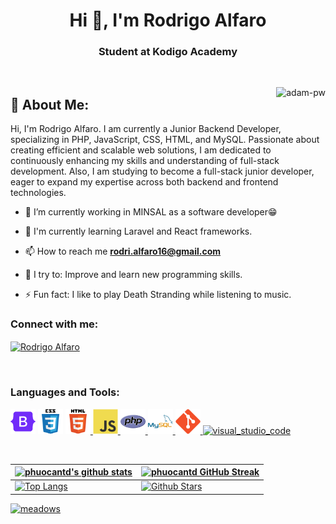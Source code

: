 <h1 align="center">Hi 👋, I'm Rodrigo Alfaro</h1>
<h3 align="center">Student at Kodigo Academy</h3>

<br>

<p><img align="right" src="https://github.com/Adam-pw/Adam-pw/blob/main/animation_500_kxa883sd.gif" alt="adam-pw" /></p> 
<h2 align="left">💫 About Me:</h2>
Hi, I'm Rodrigo Alfaro. I am currently a Junior Backend Developer, specializing in PHP, JavaScript, CSS, HTML, and MySQL. Passionate about creating efficient and scalable web solutions, I am dedicated to continuously enhancing my skills and understanding of full-stack development.
Also, I am studying to become a full-stack junior developer, eager to expand my expertise across both backend and frontend technologies.

- 🔭 I’m currently working in MINSAL as a software developer😁

- 🌱 I'm currently learning Laravel and React frameworks.

- 📫 How to reach me **rodri.alfaro16@gmail.com**

- 🧗 I try to: Improve and learn new programming skills.

- ⚡ Fun fact: I like to play Death Stranding while listening to music.
<be>

<h3 align="left">Connect with me:</h3>
<p align="left">
  <a href="https://www.linkedin.com/in/rodrigo-javier-alfaro-calder%C3%B3n-07b97530a?utm_source=share&utm_campaign=share_via&utm_content=profile&utm_medium=android_app" target="blank"><img align="center"
      src="https://raw.githubusercontent.com/rahuldkjain/github-profile-readme-generator/master/src/images/icons/Social/linked-in-alt.svg"
      alt="Rodrigo Alfaro" height="30" width="40" /></a>
</p>

<br>
<h3 align="left">Languages and Tools:</h3>
<p align="left">
    <img src="https://raw.githubusercontent.com/devicons/devicon/master/icons/bootstrap/bootstrap-plain.svg"
      alt="bootstrap" width="40" height="40" />
    <img src="https://raw.githubusercontent.com/devicons/devicon/master/icons/css3/css3-original-wordmark.svg" alt="css3"
      width="40" height="40" /> </a> <a href="https://www.w3.org/html/" target="_blank" rel="noreferrer"> 
    <img src="https://raw.githubusercontent.com/devicons/devicon/master/icons/html5/html5-original-wordmark.svg"
      alt="html5" width="40" height="40" /> 
    <img src="https://raw.githubusercontent.com/devicons/devicon/master/icons/javascript/javascript-original.svg"
      alt="javascript" width="40" height="40" />
    <img src="https://raw.githubusercontent.com/devicons/devicon/master/icons/php/php-original.svg"
      alt="php" width="40" height="40" />
    <img src="https://raw.githubusercontent.com/devicons/devicon/master/icons/mysql/mysql-original-wordmark.svg"
      alt="mysql" width="40" height="40" />
    <img src="https://raw.githubusercontent.com/devicons/devicon/master/icons/git/git-original.svg"
      alt="mysql" width="40" height="40" />
    <img src="https://upload.wikimedia.org/wikipedia/commons/thumb/9/9a/Visual_Studio_Code_1.35_icon.svg/2048px-Visual_Studio_Code_1.35_icon.svg.png" 
          alt="visual_studio_code" width="40" height="40"/>
      </p>
<br>

| ![phuocantd's github stats](https://github-readme-stats.vercel.app/api?username=AlfaroCalderon&show_icons=true&theme=react)             | ![phuocantd GitHub Streak](https://github-readme-streak-stats.herokuapp.com/?user=AlfaroCalderon&theme=react)                                                                                                           |
| --------------------------------------------------------------------------------------------------------------------------------- | ----------------------------------------------------------------------------------------------------------------------------------------------------------------------------------------------------------------- |
| ![Top Langs](https://github-readme-stats.vercel.app/api/top-langs/?username=AlfaroCalderon&langs_count=8&theme=react&layout=compact) | ![Github Stars](https://github-readme-stats.vercel.app/api?username=AlfaroCalderon&show_icons=true&locale=en&count_private=true&hide_rank=true&custom_title=My%20GitHub%20Stats&disable_animations=true&theme=react) |

<img src="https://res.cloudinary.com/dcostp8ak/image/upload/v1748187261/wallpaperflare.com_wallpaper_spgffd.jpg" width="100%" height="385px" alt="meadows">
      
